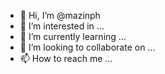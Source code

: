 - 👋 Hi, I’m @mazinph
- 👀 I’m interested in ...
- 🌱 I’m currently learning ...
- 💞️ I’m looking to collaborate on ...
- 📫 How to reach me ...

<!---
mazinph/mazinph is a ✨ special ✨ repository because its `README.md` (this file) appears on your GitHub profile.
You can click the Preview link to take a look at your changes.
--->
